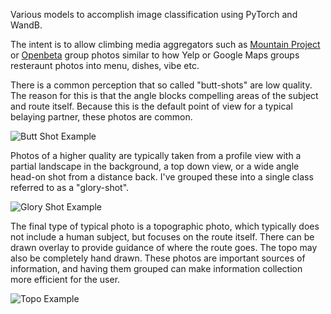 Various models to accomplish image classification using PyTorch and WandB.

The intent is to allow climbing media aggregators such as [Mountain Project](https://www.mountainproject.com/) or [Openbeta](https://openbeta.io/) group photos similar to how Yelp or Google Maps groups resteraunt photos into menu, dishes, vibe etc.

There is a common perception that so called "butt-shots" are low quality. The reason for this is that the angle blocks compelling areas of the subject and route itself. Because this is the default point of view for a typical belaying partner, these photos are common.

![Butt Shot Example](https://mountainproject.com/assets/photos/climb/106004836_medium_1558390049.jpg?cache=1701315016)

Photos of a higher quality are typically taken from a profile view with a partial landscape in the background, a top down view, or a wide angle head-on shot from a distance back. I've grouped these into a single class referred to as a "glory-shot".

![Glory Shot Example](https://cdn.outsideonline.com/wp-content/uploads/2016/05/19/dawn-wall-free.jpg?width=800)

The final type of typical photo is a topographic photo, which typically does not include a human subject, but focuses on the route itself. There can be drawn overlay to provide guidance of where the route goes. The topo may also be completely hand drawn. These photos are important sources of information, and having them grouped can make information collection more efficient for the user.

![Topo Example](https://climbapedia.org/sites/default/files/bixauca%20topo%203.jpg)
